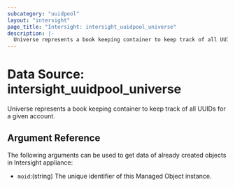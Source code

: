 ```yaml
---
subcategory: "uuidpool"
layout: "intersight"
page_title: "Intersight: intersight_uuidpool_universe"
description: |-
  Universe represents a book keeping container to keep track of all UUIDs for a given account.
---
```


# Data Source: intersight_uuidpool_universe
Universe represents a book keeping container to keep track of all UUIDs for a given account.
## Argument Reference
The following arguments can be used to get data of already created objects in Intersight appliance:
* `moid`:(string) The unique identifier of this Managed Object instance. 
